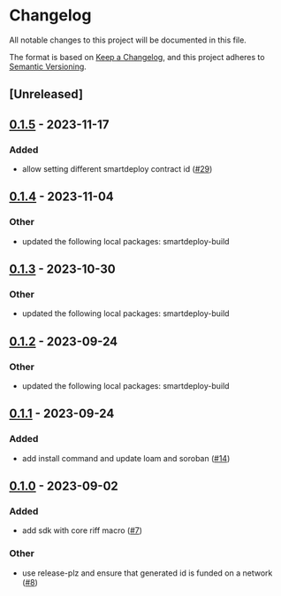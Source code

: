 # Changelog
All notable changes to this project will be documented in this file.

The format is based on [Keep a Changelog](https://keepachangelog.com/en/1.0.0/),
and this project adheres to [Semantic Versioning](https://semver.org/spec/v2.0.0.html).

## [Unreleased]

## [0.1.5](https://github.com/TENK-DAO/smartdeploy/compare/smartdeploy-macros-v0.1.4...smartdeploy-macros-v0.1.5) - 2023-11-17

### Added
- allow setting different smartdeploy contract id ([#29](https://github.com/TENK-DAO/smartdeploy/pull/29))

## [0.1.4](https://github.com/TENK-DAO/smartdeploy/compare/smartdeploy-macros-v0.1.3...smartdeploy-macros-v0.1.4) - 2023-11-04

### Other
- updated the following local packages: smartdeploy-build

## [0.1.3](https://github.com/TENK-DAO/smartdeploy/compare/smartdeploy-macros-v0.1.2...smartdeploy-macros-v0.1.3) - 2023-10-30

### Other
- updated the following local packages: smartdeploy-build

## [0.1.2](https://github.com/TENK-DAO/smartdeploy/compare/smartdeploy-macros-v0.1.1...smartdeploy-macros-v0.1.2) - 2023-09-24

### Other
- updated the following local packages: smartdeploy-build

## [0.1.1](https://github.com/TENK-DAO/smartdeploy/compare/smartdeploy-macros-v0.1.0...smartdeploy-macros-v0.1.1) - 2023-09-24

### Added
- add install command and update loam and soroban ([#14](https://github.com/TENK-DAO/smartdeploy/pull/14))

## [0.1.0](https://github.com/TENK-DAO/smartdeploy/releases/tag/smartdeploy-macros-v0.1.0) - 2023-09-02

### Added
- add sdk with core riff macro ([#7](https://github.com/TENK-DAO/smartdeploy/pull/7))

### Other
- use release-plz and ensure that generated id is funded on a network  ([#8](https://github.com/TENK-DAO/smartdeploy/pull/8))
